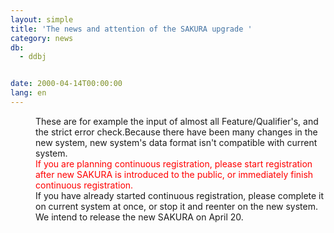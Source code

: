 ```yaml
---
layout: simple
title: 'The news and attention of the SAKURA upgrade '
category: news
db:
  - ddbj


date: 2000-04-14T00:00:00
lang: en
---
```


<dd>These are for example the input of almost all Feature/Qualifier's, and the strict error check.Because there have been many changes in the new system, new system's data format isn't compatible with current system.<br>
    <font color="#FF0000">If you are planning continuous registration, please start registration after new SAKURA is introduced to the public, or immediately finish continuous registration. </font><br>If you have already started continuous registration, please complete it on current system at once, or stop it and reenter on the new system.<br>We intend to release the new SAKURA on April 20.
</dd>
